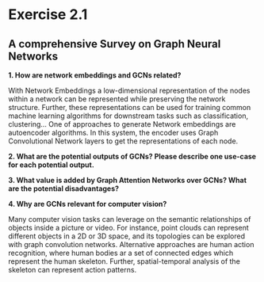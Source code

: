 # Exercise 2.1

## A comprehensive Survey on Graph Neural Networks

**1. How are network embeddings and GCNs related?**

With Network Embeddings a low-dimensional representation of the nodes within a network can be represented while preserving the network structure. Further, these representations can be used for training common machine learning algorithms for downstream tasks such as classification, clustering…
One of approaches to generate Network embeddings are autoencoder algorithms.  In this system, the encoder uses Graph Convolutional Network layers  to get the representations of each node.

**2. What are the potential outputs of GCNs? Please describe one use-case for each potential output.**


**3. What value is added by Graph Attention Networks over GCNs? What are the potential disadvantages?**


**4. Why are GCNs relevant for computer vision?**

Many computer vision tasks can leverage on the semantic relationships of objects inside a picture or video. For instance, point clouds can represent different objects in a 2D or 3D space, and its topologies can be explored with graph convolution networks.
Alternative approaches are human action recognition, where human bodies ar a set of connected edges which represent the human skeleton. Further, spatial-temporal analysis of the skeleton can represent action patterns.
